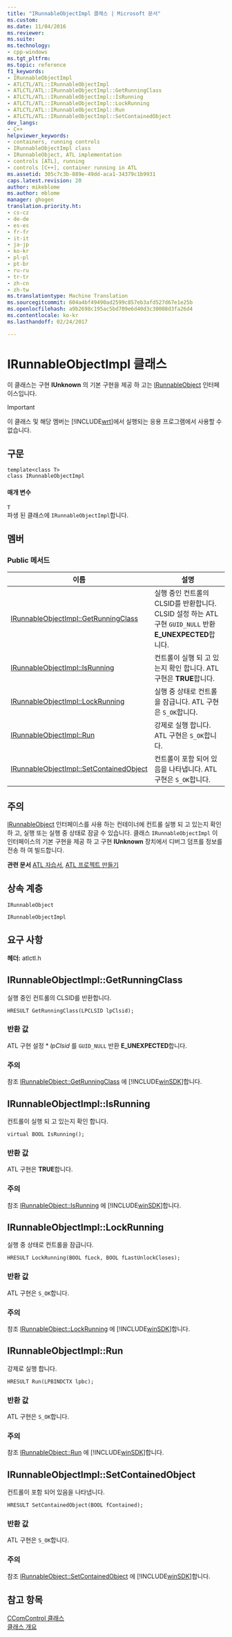 ```yaml
---
title: "IRunnableObjectImpl 클래스 | Microsoft 문서"
ms.custom: 
ms.date: 11/04/2016
ms.reviewer: 
ms.suite: 
ms.technology:
- cpp-windows
ms.tgt_pltfrm: 
ms.topic: reference
f1_keywords:
- IRunnableObjectImpl
- ATLCTL/ATL::IRunnableObjectImpl
- ATLCTL/ATL::IRunnableObjectImpl::GetRunningClass
- ATLCTL/ATL::IRunnableObjectImpl::IsRunning
- ATLCTL/ATL::IRunnableObjectImpl::LockRunning
- ATLCTL/ATL::IRunnableObjectImpl::Run
- ATLCTL/ATL::IRunnableObjectImpl::SetContainedObject
dev_langs:
- C++
helpviewer_keywords:
- containers, running controls
- IRunnableObjectImpl class
- IRunnableObject, ATL implementation
- controls [ATL], running
- controls [C++], container running in ATL
ms.assetid: 305c7c3b-889e-49dd-aca1-34379c1b9931
caps.latest.revision: 20
author: mikeblome
ms.author: mblome
manager: ghogen
translation.priority.ht:
- cs-cz
- de-de
- es-es
- fr-fr
- it-it
- ja-jp
- ko-kr
- pl-pl
- pt-br
- ru-ru
- tr-tr
- zh-cn
- zh-tw
ms.translationtype: Machine Translation
ms.sourcegitcommit: 604a4bf49490ad2599c857eb3afd527d67e1e25b
ms.openlocfilehash: a9b2698c195ac5bd709e6d40d3c30008d3fa26d4
ms.contentlocale: ko-kr
ms.lasthandoff: 02/24/2017

---
```

# <a name="irunnableobjectimpl-class"></a>IRunnableObjectImpl 클래스
이 클래스는 구현 **IUnknown** 의 기본 구현을 제공 하 고는 [IRunnableObject](http://msdn.microsoft.com/library/windows/desktop/ms692783) 인터페이스입니다.  
  
> [!IMPORTANT]
>  이 클래스 및 해당 멤버는 [!INCLUDE[wrt](../../atl/reference/includes/wrt_md.md)]에서 실행되는 응용 프로그램에서 사용할 수 없습니다.  
  
## <a name="syntax"></a>구문  
  
```
template<class T>  
class IRunnableObjectImpl
```  
  
#### <a name="parameters"></a>매개 변수  
 `T`  
 파생 된 클래스에 `IRunnableObjectImpl`합니다.  
  
## <a name="members"></a>멤버  
  
### <a name="public-methods"></a>Public 메서드  
  
|이름|설명|  
|----------|-----------------|  
|[IRunnableObjectImpl::GetRunningClass](#getrunningclass)|실행 중인 컨트롤의 CLSID를 반환합니다. CLSID 설정 하는 ATL 구현 `GUID_NULL` 반환 **E_UNEXPECTED**합니다.|  
|[IRunnableObjectImpl::IsRunning](#isrunning)|컨트롤이 실행 되 고 있는지 확인 합니다. ATL 구현은 **TRUE**합니다.|  
|[IRunnableObjectImpl::LockRunning](#lockrunning)|실행 중 상태로 컨트롤을 잠급니다. ATL 구현은 `S_OK`합니다.|  
|[IRunnableObjectImpl::Run](#run)|강제로 실행 합니다. ATL 구현은 `S_OK`합니다.|  
|[IRunnableObjectImpl::SetContainedObject](#setcontainedobject)|컨트롤이 포함 되어 있음을 나타냅니다. ATL 구현은 `S_OK`합니다.|  
  
## <a name="remarks"></a>주의  
 [IRunnableObject](http://msdn.microsoft.com/library/windows/desktop/ms692783) 인터페이스를 사용 하는 컨테이너에 컨트롤 실행 되 고 있는지 확인 하 고, 실행 또는 실행 중 상태로 잠글 수 있습니다. 클래스 `IRunnableObjectImpl` 이 인터페이스의 기본 구현을 제공 하 고 구현 **IUnknown** 장치에서 디버그 덤프를 정보를 전송 하 여 빌드합니다.  
  
 **관련 문서** [ATL 자습서](../../atl/active-template-library-atl-tutorial.md), [ATL 프로젝트 만들기](../../atl/reference/creating-an-atl-project.md)  
  
## <a name="inheritance-hierarchy"></a>상속 계층  
 `IRunnableObject`  
  
 `IRunnableObjectImpl`  
  
## <a name="requirements"></a>요구 사항  
 **헤더:** atlctl.h  
  
##  <a name="getrunningclass"></a>IRunnableObjectImpl::GetRunningClass  
 실행 중인 컨트롤의 CLSID를 반환합니다.  
  
```
HRESULT GetRunningClass(LPCLSID lpClsid);
```  
  
### <a name="return-value"></a>반환 값  
 ATL 구현 설정 \* *lpClsid* 를 `GUID_NULL` 반환 **E_UNEXPECTED**합니다.  
  
### <a name="remarks"></a>주의  
 참조 [IRunnableObject::GetRunningClass](http://msdn.microsoft.com/library/windows/desktop/ms693734) 에 [!INCLUDE[winSDK](../../atl/includes/winsdk_md.md)]합니다.  
  
##  <a name="isrunning"></a>IRunnableObjectImpl::IsRunning  
 컨트롤이 실행 되 고 있는지 확인 합니다.  
  
```
virtual BOOL IsRunning();
```  
  
### <a name="return-value"></a>반환 값  
 ATL 구현은 **TRUE**합니다.  
  
### <a name="remarks"></a>주의  
 참조 [IRunnableObject::IsRunning](http://msdn.microsoft.com/library/windows/desktop/ms678496) 에 [!INCLUDE[winSDK](../../atl/includes/winsdk_md.md)]합니다.  
  
##  <a name="lockrunning"></a>IRunnableObjectImpl::LockRunning  
 실행 중 상태로 컨트롤을 잠급니다.  
  
```
HRESULT LockRunning(BOOL fLock, BOOL fLastUnlockCloses);
```  
  
### <a name="return-value"></a>반환 값  
 ATL 구현은 `S_OK`합니다.  
  
### <a name="remarks"></a>주의  
 참조 [IRunnableObject::LockRunning](http://msdn.microsoft.com/library/windows/desktop/ms693361) 에 [!INCLUDE[winSDK](../../atl/includes/winsdk_md.md)]합니다.  
  
##  <a name="run"></a>IRunnableObjectImpl::Run  
 강제로 실행 합니다.  
  
```
HRESULT Run(LPBINDCTX lpbc);
```  
  
### <a name="return-value"></a>반환 값  
 ATL 구현은 `S_OK`합니다.  
  
### <a name="remarks"></a>주의  
 참조 [IRunnableObject::Run](http://msdn.microsoft.com/library/windows/desktop/ms694517) 에 [!INCLUDE[winSDK](../../atl/includes/winsdk_md.md)]합니다.  
  
##  <a name="setcontainedobject"></a>IRunnableObjectImpl::SetContainedObject  
 컨트롤이 포함 되어 있음을 나타냅니다.  
  
```
HRESULT SetContainedObject(BOOL fContained);
```  
  
### <a name="return-value"></a>반환 값  
 ATL 구현은 `S_OK`합니다.  
  
### <a name="remarks"></a>주의  
 참조 [IRunnableObject::SetContainedObject](http://msdn.microsoft.com/library/windows/desktop/ms693710) 에 [!INCLUDE[winSDK](../../atl/includes/winsdk_md.md)]합니다.  
  
## <a name="see-also"></a>참고 항목  
 [CComControl 클래스](../../atl/reference/ccomcontrol-class.md)   
 [클래스 개요](../../atl/atl-class-overview.md)

